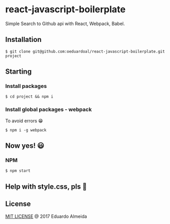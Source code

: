 # react-javascript-boilerplate
Simple Search to Github api with React, Webpack, Babel.

## Installation
```
$ git clone git@github.com:oeduardoal/react-javascript-boilerplate.git project
```

## Starting
### Install packages
```
$ cd project && npm i
```

### Install global packages - webpack
To avoid errors :grin:
```
$ npm i -g webpack
```

## Now yes! :smiley:
### NPM
```
$ npm start
```

## Help with style.css, pls :open_hands:

## License

[MIT LICENSE](https://github.com/oeduardoal/react-javascript-boilerplate/blob/master/LICENSE) @ 2017 Eduardo Almeida
